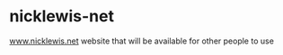 nicklewis-net
=============

www.nicklewis.net website that will be available for other people to use